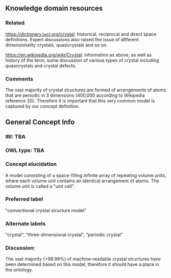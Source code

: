 ## Knowledge domain resources

### Related

https://dictionary.iucr.org/crystal: historical, reciprocal and direct space definitions. 
Expert discussions also raised the issue of different dimensionality crystals, quasicrystals and so on.

https://en.wikipedia.org/wiki/Crystal: information as above, as well as history of the term, some 
discussion of various types of crystal including quasicrystals and crystal defects.

### Comments

The vast majority of crystal structures are formed of arrangements of atoms that are periodic in 3 
dimensions (400,000 according to Wikipedia reference 20). Therefore it is important that this very
common model is captured by our concept definition.

## General Concept Info

### IRI: TBA
### OWL type: TBA
### Concept elucidation
A model consisting of a space-filling infinite array of repeating volume units, where each
volume unit contains an identical arrangement of atoms. The volume unit is called a "unit cell".
### Preferred label
"conventional crystal structure model"
### Alternate labels
 "crystal", "three-dimensional crystal", "periodic crystal"
### Discussion:
The vast majority (>99.99%) of machine-readable crystal structures have been determined based on this model, therefore it should have a place in the ontology.
